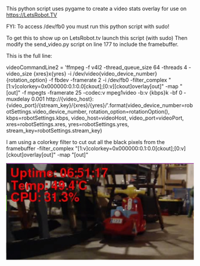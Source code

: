 
This python script uses pygame to create a video stats overlay for use on https://LetsRobot.TV

FYI: To access /dev/fb0 you must run this python script with sudo!

To get this to show up on LetsRobot.tv launch this script (with sudo)
Then modify the send_video.py script on line 177 to include the framebuffer.

This is the full line:

videoCommandLine2 = 'ffmpeg -f v4l2 -thread_queue_size 64 -threads 4 -video_size {xres}x{yres} -i /dev/video{video_device_number} {rotation_option} -f fbdev -framerate 2 -i /dev/fb0 -filter_complex "[1:v]colorkey=0x000000:0.1:0.0[ckout];[0:v][ckout]overlay[out]" -map "[out]" -f mpegts -framerate 25 -codec:v mpeg1video -b:v {kbps}k -bf 0 -muxdelay 0.001 http://{video_host}:{video_port}/{stream_key}/{xres}/{yres}/'.format(video_device_number=robotSettings.video_device_number, rotation_option=rotationOption(), kbps=robotSettings.kbps, video_host=videoHost, video_port=videoPort, xres=robotSettings.xres, yres=robotSettings.yres, stream_key=robotSettings.stream_key)

I am using a colorkey filter to cut out all the black pixels from the framebuffer
-filter_complex "[1:v]colorkey=0x000000:0.1:0.0[ckout];[0:v][ckout]overlay[out]" -map "[out]"

<img src="https://raw.githubusercontent.com/RyAndrew/letsrobot_pygame_overlay/master/screenshot%20video%20text%20overlay%20with%20pygame%20and%20ffmpeg.jpg">
